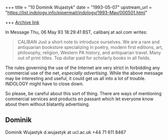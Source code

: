 +++
title = "10 Dominik Wujastyk"
date = "1993-05-07"
upstream_url = "https://list.indology.info/pipermail/indology/1993-May/000501.html"

+++
[Archive link](https://list.indology.info/pipermail/indology/1993-May/000501.html)

In Message Thu, 06 May 93 18:29:41 BST, calibanj at aol.com writes:

>CALIBAN  Just a short note to introduce ourselves.  We are a
>rare and antiquarian bookstore specializing in poetry, modern first editions,
>art, philosophy, religion, Western PA history, and antiquarian travel.
>Many out of print titles.  Top dollar paid for scholarly books in all
>fields.

The rules governing the use of the Internet are very strict in forbidding
any commercial use of the net, *especially advertising*.  While the above
message may be interesting and useful, it could get us all into a lot
of trouble.  INDOLOGY might have to close down.

So please, be careful about this sort of thing.  There are ways of
mentioning commercial services and products en passant which let
everyone know about them without blatantly advertising.

Dominik
----------------
Dominik Wujastyk                                  d.wujastyk at ucl.ac.uk
                                                       +44 71 611 8467





